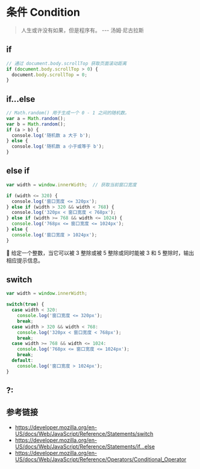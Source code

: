 # 条件 Condition

> 人生或许没有如果，但是程序有。 --- 汤姆·尼古拉斯

## if
```javascript
// 通过 document.body.scrollTop 获取页面滚动距离
if (document.body.scrollTop > 0) {
  document.body.scrollTop = 0;
}
```

## if...else
```javascript
// Math.random() 用于生成一个 0 - 1 之间的随机数。
var a = Math.random();
var b = Math.random();
if (a > b) {
  console.log('随机数 a 大于 b');
} else {
  console.log('随机数 a 小于或等于 b');
}
```

## else if
```javascript
var width = window.innerWidth;  // 获取当前窗口宽度

if (width <= 320) {
  console.log('窗口宽度 <= 320px');
} else if (width > 320 && width < 768) {
  console.log('320px < 窗口宽度 < 768px');
} else if (width >= 768 && width <= 1024) {
  console.log('768px <= 窗口宽度 <= 1024px');
} else {
  console.log('窗口宽度 > 1024px');
}
```
🤔 给定一个整数，当它可以被 3 整除或被 5 整除或同时能被 3 和 5 整除时，输出相应提示信息。

## switch
```javascript
var width = window.innerWidth;

switch(true) {
  case width < 320:
    console.log('窗口宽度 <= 320px');
    break;
  case width > 320 && width < 768:
    console.log('320px < 窗口宽度 < 768px');
    break;
  case width >= 768 && width <= 1024:
    console.log('768px <= 窗口宽度 <= 1024px');
    break;
  default:
    console.log('窗口宽度 > 1024px');
}
```

## ?:


## 参考链接
* https://developer.mozilla.org/en-US/docs/Web/JavaScript/Reference/Statements/switch
* https://developer.mozilla.org/en-US/docs/Web/JavaScript/Reference/Statements/if...else
* https://developer.mozilla.org/en-US/docs/Web/JavaScript/Reference/Operators/Conditional_Operator
